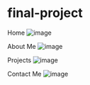 # final-project
Home 
![image](https://user-images.githubusercontent.com/69055775/154399760-f9716340-c046-42e5-ad44-76fddd885cf9.png)


About Me
![image](https://user-images.githubusercontent.com/69055775/154399797-6312844b-36ef-4826-b6f9-06a1d86e110d.png)


Projects
![image](https://user-images.githubusercontent.com/69055775/154399830-9f0768fe-369f-4f04-a912-3db7075e9d0f.png)


Contact Me
![image](https://user-images.githubusercontent.com/69055775/154399872-5a4f1765-dcf3-4684-b21e-d112e338fe73.png)
